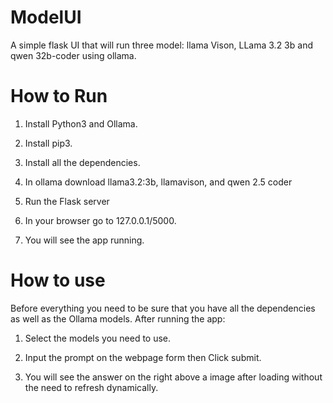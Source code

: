 # ModelUI
A simple flask UI that will run three model: llama Vison, LLama 3.2 3b and qwen 32b-coder using ollama.


# How to Run
1. Install Python3 and Ollama.

2. Install pip3.

3. Install all the dependencies.

4. In ollama download llama3.2:3b, llamavison, and qwen 2.5 coder

5. Run the Flask server

6. In your browser go to 127.0.0.1/5000.

7. You will see the app running.


# How to use
Before everything you need to be sure that you have all the dependencies as well as the Ollama models. After running the app:


1. Select the models you need to use.

2. Input the prompt on the webpage form then Click submit.

3. You will see the answer on the right above a image after loading without the need to refresh dynamically.
